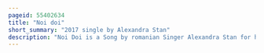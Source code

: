 ```yaml
---
pageid: 55402634
title: "Noi doi"
short_summary: "2017 single by Alexandra Stan"
description: "Noi Doi is a Song by romanian Singer Alexandra Stan for her fourth Studio Album Mami. It was digitally released on 8 August 2017 through Alexandra Stan Records. The Track was written and produced by Stan herself, with additional Writing from Chriss Justus, and Production by cristian Tarcea, Alex Parker and Laurențiu Popescu. Noi Doi is Stan's first single as lead Artist to be written and performed entirely in romanian. Lyrically it features the Singer asking her Love Interest to spend Time on the Beach with her. Noi Doi received Praise from a Music Critic for its Summery Style and Stan's vocal Delivery. The accompanying Music Video was uploaded to stan's official Youtube Channel simultaneously with the Release of the single. It was shot by Bogdan Pun and Features stan and two other Women on a Yacht. Commercially, the song peaked at number 80 in Romania."
---
```

